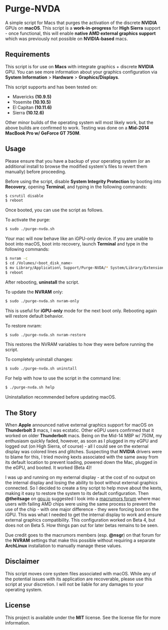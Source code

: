 # Purge-NVDA
A simple script for Macs that purges the activation of the discrete **NVIDIA** GPUs on **macOS**. This script is a **work-in-progress** for **High Sierra** support - once functional, this will enable **native AMD external graphics support** which was previously not possible on **NVIDIA-based** macs.

## Requirements
This script is for use on **Macs** with integrate graphics + discrete **NVIDIA** GPU. You can see more information about your graphics configuration via **System Information** > **Hardware** > **Graphics/Displays**.

This script supports and has been tested on:
* Mavericks **(10.9.5)**
* Yosemite **(10.10.5)**
* El Capitan **(10.11.6)**
* Sierra **(10.12.6)**

Other minor builds of the operating system will most likely work, but the above builds are confirmed to work. Testing was done on a **Mid-2014 MacBook Pro w/ GeForce GT 750M**.

## Usage
Please ensure that you have a backup of your operating system (or an additional install to browse the modified system's files to revert them manually) before proceeding.

Before using the script, disable **System Integrity Protection** by booting into **Recovery**, opening **Terminal**, and typing in the following commands:
```bash
$ csrutil disable
$ reboot
```

Once booted, you can use the script as follows.

To activate the purge:
```bash
$ sudo ./purge-nvda.sh
```

Your mac will now behave like an iGPU-only device. If you are unable to boot into macOS, boot into recovery, launch **Terminal** and type in the following commands:
```bash
$ nvram -c
$ cd /Volumes/<boot_disk_name>
$ mv Library/Application\ Support/Purge-NVDA/* System/Library/Extensions/
$ reboot
```

After rebooting, **uninstall** the script.

To update the **NVRAM** only:
```bash
$ sudo ./purge-nvda.sh nvram-only
```

This is useful for **iGPU-only** mode for the next boot only. Rebooting again will restore default behavior.

To restore nvram:
```bash
$ sudo ./purge-nvda.sh nvram-restore
```

This restores the NVRAM variables to how they were before running the script.

To completely uninstall changes:
```bash
$ sudo ./purge-nvda.sh uninstall
```

For help with how to use the script in the command line:
```bash
$ ./purge-nvda.sh help
```

Uninstallation recommended before updating macOS.

## The Story
When **Apple** announced native external graphics support for macOS on **Thunderbolt 3** macs, I was ecstatic. Other eGPU users confirmed that it worked on older **Thunderbolt** macs. Being on the Mid-14 MBP w/ 750M, my enthusiasm quickly faded, however, as soon as I plugged in my eGPU and logged out (on High Sierra, of course) - all I could see on the external display was colored lines and glitches. Suspecting that **NVIDIA** drivers were to blame for this, I tried moving kexts associated with the same away from its default location to prevent loading, powered down the Mac, plugged in the eGPU, and booted. It worked (Beta 4)!

I was up and running on my external display - at the cost of no output on the internal display and losing the ability to boot without external graphics connected. So I decided to create a tiny script to help move about the kexts, making it easy to restore the system to its default configuration. Then **@theitsage** on [gpu.io](https://egpu.io) suggested I look into a [macrumors forum](https://forums.macrumors.com/threads/force-2011-macbook-pro-8-2-with-failed-amd-gpu-to-always-use-intel-integrated-gpu-efi-variable-fix.2037591/page-28#post-24886189) where mac users with failing AMD chips were using the same process to prevent the use of the chip - with one major difference - they were forcing boot on the iGPU. This was what I needed to get the internal display to work and ensure external graphics compatibility. This configuration worked on Beta 4, but does not on Beta 5. How things pan out for later betas remains to be seen.

Due credit goes to the macrumors members (esp. **@nsgr**) on that forum for the **NVRAM** settings that make this possible without requiring a separate **ArchLinux** installation to manually manage these values.

## Disclaimer
This script moves core system files associated with macOS. While any of the potential issues with its application are recoverable, please use this script at your discretion. I will not be liable for any damages to your operating system.

## License
This project is available under the **MIT** license. See the license file for more information.
